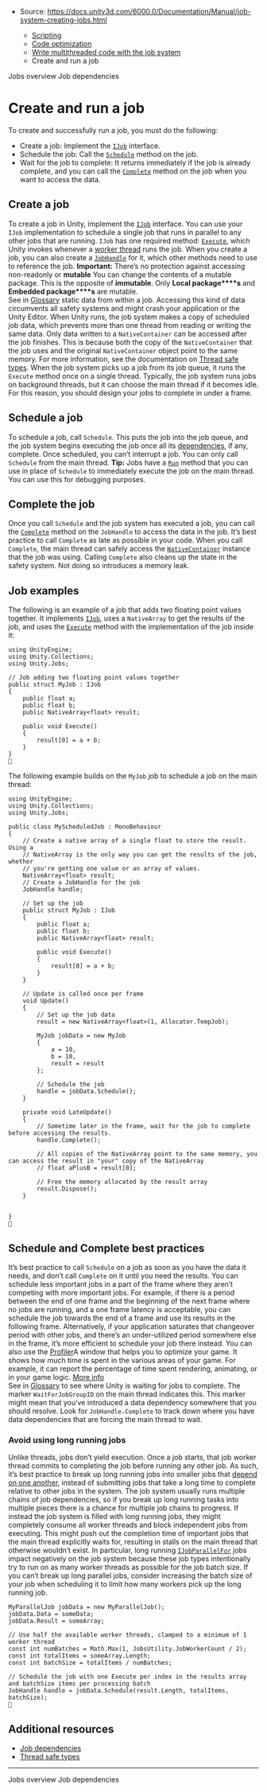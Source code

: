 * Source: https://docs.unity3d.com/6000.0/Documentation/Manual/job-system-creating-jobs.html

  * [Scripting](https://docs.unity3d.com/6000.0/Documentation/Manual/scripting.html)
  * [Code optimization](https://docs.unity3d.com/6000.0/Documentation/Manual/scripting-optimization.html)
  * [Write multithreaded code with the job system](https://docs.unity3d.com/6000.0/Documentation/Manual/job-system.html)
  * Create and run a job


[](https://docs.unity3d.com/6000.0/Documentation/Manual/job-system-jobs.html)
Jobs overview
[](https://docs.unity3d.com/6000.0/Documentation/Manual/job-system-job-dependencies.html)
Job dependencies
# Create and run a job
To create and successfully run a job, you must do the following:
  * Create a job: Implement the [`IJob`](https://docs.unity3d.com/6000.0/Documentation/ScriptReference/Unity.Jobs.IJob.html) interface.
  * Schedule the job: Call the [`Schedule`](https://docs.unity3d.com/6000.0/Documentation/ScriptReference/Unity.Jobs.IJobExtensions.Schedule.html) method on the job.
  * Wait for the job to complete: It returns immediately if the job is already complete, and you can call the [`Complete`](https://docs.unity3d.com/6000.0/Documentation/ScriptReference/Unity.Jobs.JobHandle.Complete.html) method on the job when you want to access the data.


## Create a job
To create a job in Unity, implement the [`IJob`](https://docs.unity3d.com/6000.0/Documentation/ScriptReference/Unity.Jobs.IJob.html) interface. You can use your `IJob` implementation to schedule a single job that runs in parallel to any other jobs that are running.
`IJob` has one required method: [`Execute`](https://docs.unity3d.com/6000.0/Documentation/ScriptReference/Unity.Jobs.IJob.Execute.html), which Unity invokes whenever a [worker thread](https://docs.unity3d.com/6000.0/Documentation/Manual/job-system-overview.html#multithreading) runs the job.
When you create a job, you can also create a [`JobHandle`](https://docs.unity3d.com/6000.0/Documentation/ScriptReference/Unity.Jobs.JobHandle.html) for it, which other methods need to use to reference the job.
**Important:** There’s no protection against accessing non-readonly or **mutable** You can change the contents of a mutable package. This is the opposite of **immutable**. Only **Local package****s** and **Embedded package****s** are mutable.  
See in [Glossary](https://docs.unity3d.com/6000.0/Documentation/Manual/Glossary.html#Mutable) static data from within a job. Accessing this kind of data circumvents all safety systems and might crash your application or the Unity Editor.
When Unity runs, the job system makes a copy of scheduled job data, which prevents more than one thread from reading or writing the same data. Only data written to a `NativeContainer` can be accessed after the job finishes. This is because both the copy of the `NativeContainer` that the job uses and the original `NativeContainer` object point to the same memory. For more information, see the documentation on [Thread safe types](https://docs.unity3d.com/6000.0/Documentation/Manual/job-system-native-container.html).
When the job system picks up a job from its job queue, it runs the `Execute` method once on a single thread. Typically, the job system runs jobs on background threads, but it can choose the main thread if it becomes idle. For this reason, you should design your jobs to complete in under a frame.
## Schedule a job
To schedule a job, call `Schedule`. This puts the job into the job queue, and the job system begins executing the job once all its [dependencies](https://docs.unity3d.com/6000.0/Documentation/Manual/job-system-job-dependencies.html), if any, complete. Once scheduled, you can’t interrupt a job. You can only call `Schedule` from the main thread.
**Tip:** Jobs have a [`Run`](https://docs.unity3d.com/6000.0/Documentation/ScriptReference/Unity.Jobs.IJobExtensions.Run.html) method that you can use in place of `Schedule` to immediately execute the job on the main thread. You can use this for debugging purposes.
## Complete the job
Once you call `Schedule` and the job system has executed a job, you can call the [`Complete`](https://docs.unity3d.com/6000.0/Documentation/ScriptReference/Unity.Jobs.JobHandle.Complete.html) method on the `JobHandle` to access the data in the job. It’s best practice to call `Complete` as late as possible in your code. When you call `Complete`, the main thread can safely access the [`NativeContainer`](https://docs.unity3d.com/6000.0/Documentation/Manual/job-system-native-container.html) instance that the job was using. Calling `Complete` also cleans up the state in the safety system. Not doing so introduces a memory leak.
## Job examples
The following is an example of a job that adds two floating point values together. It implements [`IJob`](https://docs.unity3d.com/6000.0/Documentation/ScriptReference/Unity.Jobs.IJob.html), uses a `NativeArray` to get the results of the job, and uses the [`Execute`](https://docs.unity3d.com/6000.0/Documentation/ScriptReference/Unity.Jobs.IJob.Execute.html) method with the implementation of the job inside it:
```
using UnityEngine;
using Unity.Collections;
using Unity.Jobs;

// Job adding two floating point values together
public struct MyJob : IJob
{
    public float a;
    public float b;
    public NativeArray<float> result;

    public void Execute()
    {
        result[0] = a + b;
    }
}

```

The following example builds on the `MyJob` job to schedule a job on the main thread:
```
using UnityEngine;
using Unity.Collections;
using Unity.Jobs;

public class MyScheduledJob : MonoBehaviour
{
    // Create a native array of a single float to store the result. Using a
    // NativeArray is the only way you can get the results of the job, whether
    // you're getting one value or an array of values.
    NativeArray<float> result;
    // Create a JobHandle for the job
    JobHandle handle;

    // Set up the job
    public struct MyJob : IJob
    {
        public float a;
        public float b;
        public NativeArray<float> result;

        public void Execute()
        {
            result[0] = a + b;
        }
    }

    // Update is called once per frame
    void Update()
    {
        // Set up the job data
        result = new NativeArray<float>(1, Allocator.TempJob);

        MyJob jobData = new MyJob
        {
            a = 10,
            b = 10,
            result = result
        };

        // Schedule the job
        handle = jobData.Schedule();
    }

    private void LateUpdate()
    {
        // Sometime later in the frame, wait for the job to complete before accessing the results.
        handle.Complete();

        // All copies of the NativeArray point to the same memory, you can access the result in "your" copy of the NativeArray
        // float aPlusB = result[0];

        // Free the memory allocated by the result array
        result.Dispose();
    }


}

```

## Schedule and Complete best practices
It’s best practice to call `Schedule` on a job as soon as you have the data it needs, and don’t call `Complete` on it until you need the results.
You can schedule less important jobs in a part of the frame where they aren’t competing with more important jobs.
For example, if there is a period between the end of one frame and the beginning of the next frame where no jobs are running, and a one frame latency is acceptable, you can schedule the job towards the end of a frame and use its results in the following frame. Alternatively, if your application saturates that changeover period with other jobs, and there’s an under-utilized period somewhere else in the frame, it’s more efficient to schedule your job there instead.
You can also use the [Profiler](https://docs.unity3d.com/6000.0/Documentation/Manual/Profiler.html)A window that helps you to optimize your game. It shows how much time is spent in the various areas of your game. For example, it can report the percentage of time spent rendering, animating, or in your game logic. [More info](https://docs.unity3d.com/6000.0/Documentation/Manual/Profiler.html)  
See in [Glossary](https://docs.unity3d.com/6000.0/Documentation/Manual/Glossary.html#Profiler) to see where Unity is waiting for jobs to complete. The marker `WaitForJobGroupID` on the main thread indicates this. This marker might mean that you’ve introduced a data dependency somewhere that you should resolve. Look for `JobHandle.Complete` to track down where you have data dependencies that are forcing the main thread to wait.
### Avoid using long running jobs
Unlike threads, jobs don’t yield execution. Once a job starts, that job worker thread commits to completing the job before running any other job. As such, it’s best practice to break up long running jobs into smaller jobs that [depend on one another](https://docs.unity3d.com/6000.0/Documentation/Manual/job-system-job-dependencies.html), instead of submitting jobs that take a long time to complete relative to other jobs in the system. 
The job system usually runs multiple chains of job dependencies, so if you break up long running tasks into multiple pieces there is a chance for multiple job chains to progress. If instead the job system is filled with long running jobs, they might completely consume all worker threads and block independent jobs from executing. This might push out the completion time of important jobs that the main thread explicitly waits for, resulting in stalls on the main thread that otherwise wouldn’t exist. 
In particular, long running [`IJobParallelFor`](https://docs.unity3d.com/6000.0/Documentation/ScriptReference/Unity.Jobs.IJobParallelFor.html) jobs impact negatively on the job system because these job types intentionally try to run on as many worker threads as possible for the job batch size. If you can’t break up long parallel jobs, consider increasing the batch size of your job when scheduling it to limit how many workers pick up the long running job.
```
MyParallelJob jobData = new MyParallelJob();
jobData.Data = someData;  
jobData.Result = someArray;  

// Use half the available worker threads, clamped to a minimum of 1 worker thread
const int numBatches = Math.Max(1, JobsUtility.JobWorkerCount / 2); 
const int totalItems = someArray.Length;
const int batchSize = totalItems / numBatches;

// Schedule the job with one Execute per index in the results array and batchSize items per processing batch
JobHandle handle = jobData.Schedule(result.Length, totalItems, batchSize);

```

## Additional resources
  * [Job dependencies](https://docs.unity3d.com/6000.0/Documentation/Manual/job-system-job-dependencies.html)
  * [Thread safe types](https://docs.unity3d.com/6000.0/Documentation/Manual/job-system-native-container.html)


* * *
[](https://docs.unity3d.com/6000.0/Documentation/Manual/job-system-jobs.html)
Jobs overview
[](https://docs.unity3d.com/6000.0/Documentation/Manual/job-system-job-dependencies.html)
Job dependencies
